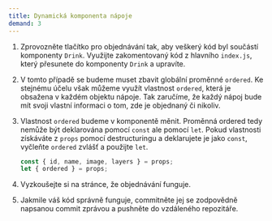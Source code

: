 ```yaml
---
title: Dynamická komponenta nápoje
demand: 3
---
```


1. Zprovozněte tlačítko pro objednávání tak, aby veškerý kód byl součástí komponenty `Drink`. Využijte zakomentovaný kód z hlavního `index.js`, který přesunete do komponenty `Drink` a upravíte.
1. V tomto případě se budeme muset zbavit globální proměnné `ordered`. Ke stejnému účelu však můžeme využít vlastnost `ordered`, která je obsažena v každém objektu nápoje. Tak zaručíme, že každý nápoj bude mít svoji vlastní informaci o tom, zde je objednaný či nikoliv.
1. Vlastnost `ordered` budeme v komponentě měnit. Proměnná ordered tedy nemůže být deklarována pomocí `const` ale pomocí `let`. Pokud vlastnosti získáváte z `props` pomocí destructuringu a deklarujete je jako `const`, vyčleňte `ordered` zvlášť a použijte `let`.

   ```js
   const { id, name, image, layers } = props;
   let { ordered } = props;
   ```

1. Vyzkoušejte si na stránce, že objednávání funguje.
1. Jakmile váš kód správně funguje, commitněte jej se zodpovědně napsanou commit zprávou a pushněte do vzdáleného repozitáře.
